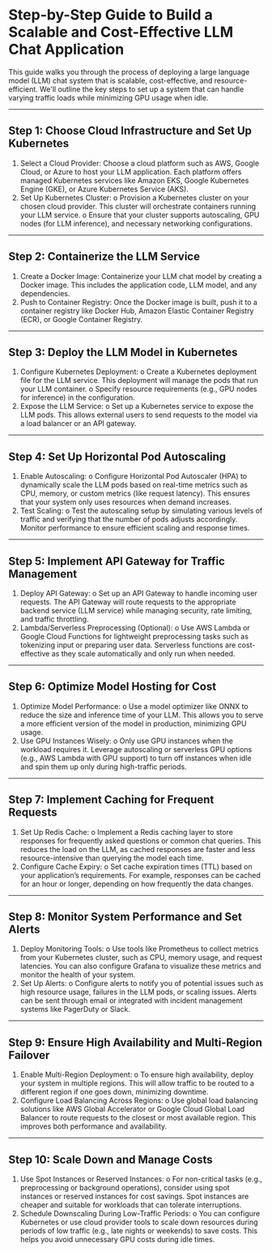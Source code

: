 # Step-by-Step Guide to Build a Scalable and Cost-Effective LLM Chat Application
This guide walks you through the process of deploying a large language model (LLM) chat system that is scalable, cost-effective, and resource-efficient. We'll outline the key steps to set up a system that can handle varying traffic loads while minimizing GPU usage when idle.
________________________________________
## Step 1: Choose Cloud Infrastructure and Set Up Kubernetes
1.	Select a Cloud Provider: Choose a cloud platform such as AWS, Google Cloud, or Azure to host your LLM application. Each platform offers managed Kubernetes services like Amazon EKS, Google Kubernetes Engine (GKE), or Azure Kubernetes Service (AKS).
2.	Set Up Kubernetes Cluster:
o	Provision a Kubernetes cluster on your chosen cloud provider. This cluster will orchestrate containers running your LLM service.
o	Ensure that your cluster supports autoscaling, GPU nodes (for LLM inference), and necessary networking configurations.
________________________________________
## Step 2: Containerize the LLM Service
1.	Create a Docker Image: Containerize your LLM chat model by creating a Docker image. This includes the application code, LLM model, and any dependencies.
2.	Push to Container Registry: Once the Docker image is built, push it to a container registry like Docker Hub, Amazon Elastic Container Registry (ECR), or Google Container Registry.
________________________________________
## Step 3: Deploy the LLM Model in Kubernetes
1.	Configure Kubernetes Deployment:
o	Create a Kubernetes deployment file for the LLM service. This deployment will manage the pods that run your LLM container.
o	Specify resource requirements (e.g., GPU nodes for inference) in the configuration.
2.	Expose the LLM Service:
o	Set up a Kubernetes service to expose the LLM pods. This allows external users to send requests to the model via a load balancer or an API gateway.
________________________________________
## Step 4: Set Up Horizontal Pod Autoscaling
1.	Enable Autoscaling:
o	Configure Horizontal Pod Autoscaler (HPA) to dynamically scale the LLM pods based on real-time metrics such as CPU, memory, or custom metrics (like request latency). This ensures that your system only uses resources when demand increases.
2.	Test Scaling:
o	Test the autoscaling setup by simulating various levels of traffic and verifying that the number of pods adjusts accordingly. Monitor performance to ensure efficient scaling and response times.
________________________________________
## Step 5: Implement API Gateway for Traffic Management
1.	Deploy API Gateway:
o	Set up an API Gateway to handle incoming user requests. The API Gateway will route requests to the appropriate backend service (LLM service) while managing security, rate limiting, and traffic throttling.
2.	Lambda/Serverless Preprocessing (Optional):
o	Use AWS Lambda or Google Cloud Functions for lightweight preprocessing tasks such as tokenizing input or preparing user data. Serverless functions are cost-effective as they scale automatically and only run when needed.
________________________________________
## Step 6: Optimize Model Hosting for Cost
1.	Optimize Model Performance:
o	Use a model optimizer like ONNX to reduce the size and inference time of your LLM. This allows you to serve a more efficient version of the model in production, minimizing GPU usage.
2.	Use GPU Instances Wisely:
o	Only use GPU instances when the workload requires it. Leverage autoscaling or serverless GPU options (e.g., AWS Lambda with GPU support) to turn off instances when idle and spin them up only during high-traffic periods.
________________________________________
## Step 7: Implement Caching for Frequent Requests
1.	Set Up Redis Cache:
o	Implement a Redis caching layer to store responses for frequently asked questions or common chat queries. This reduces the load on the LLM, as cached responses are faster and less resource-intensive than querying the model each time.
2.	Configure Cache Expiry:
o	Set cache expiration times (TTL) based on your application’s requirements. For example, responses can be cached for an hour or longer, depending on how frequently the data changes.
________________________________________
## Step 8: Monitor System Performance and Set Alerts
1.	Deploy Monitoring Tools:
o	Use tools like Prometheus to collect metrics from your Kubernetes cluster, such as CPU, memory usage, and request latencies. You can also configure Grafana to visualize these metrics and monitor the health of your system.
2.	Set Up Alerts:
o	Configure alerts to notify you of potential issues such as high resource usage, failures in the LLM pods, or scaling issues. Alerts can be sent through email or integrated with incident management systems like PagerDuty or Slack.
________________________________________
## Step 9: Ensure High Availability and Multi-Region Failover
1.	Enable Multi-Region Deployment:
o	To ensure high availability, deploy your system in multiple regions. This will allow traffic to be routed to a different region if one goes down, minimizing downtime.
2.	Configure Load Balancing Across Regions:
o	Use global load balancing solutions like AWS Global Accelerator or Google Cloud Global Load Balancer to route requests to the closest or most available region. This improves both performance and availability.
________________________________________
## Step 10: Scale Down and Manage Costs
1.	Use Spot Instances or Reserved Instances:
o	For non-critical tasks (e.g., preprocessing or background operations), consider using spot instances or reserved instances for cost savings. Spot instances are cheaper and suitable for workloads that can tolerate interruptions.
2.	Schedule Downscaling During Low-Traffic Periods:
o	You can configure Kubernetes or use cloud provider tools to scale down resources during periods of low traffic (e.g., late nights or weekends) to save costs. This helps you avoid unnecessary GPU costs during idle times.

